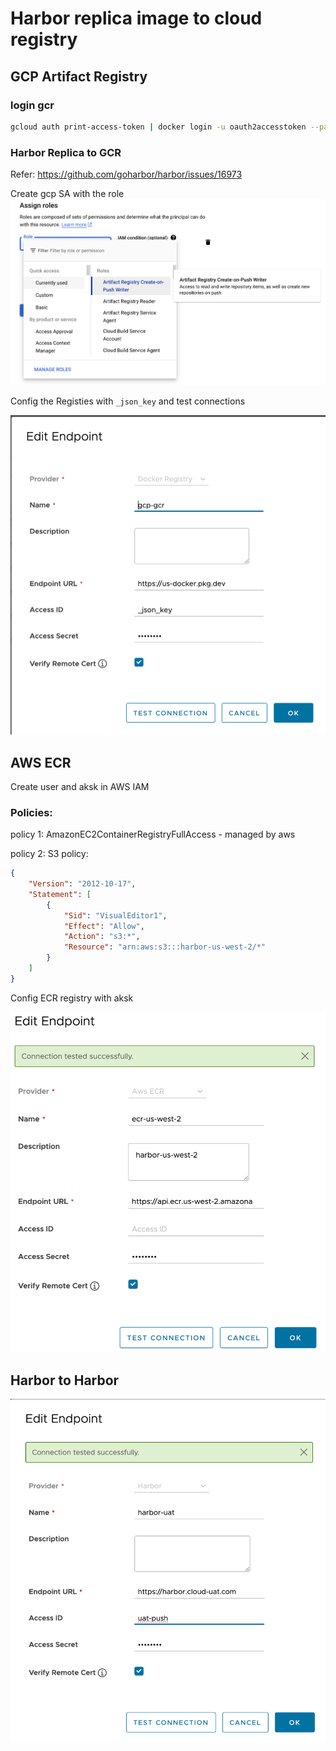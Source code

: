# Harbor replica image to cloud registry

## GCP Artifact Registry

### login gcr
```bash
gcloud auth print-access-token | docker login -u oauth2accesstoken --password-stdin https://us-docker.pkg.dev
```

### Harbor Replica to GCR
Refer: https://github.com/goharbor/harbor/issues/16973

Create gcp SA with the role
![sa's role](../public/cloud/gcrsarole.png)

Config the Registies with `_json_key` and test connections

![GCR registry config](../public/cloud/gcrregistry.png)

## AWS ECR
Create user and aksk in AWS IAM
### Policies:
policy 1: AmazonEC2ContainerRegistryFullAccess - managed by aws

policy 2: S3 policy:
```json
{
    "Version": "2012-10-17",
    "Statement": [
        {
            "Sid": "VisualEditor1",
            "Effect": "Allow",
            "Action": "s3:*",
            "Resource": "arn:aws:s3:::harbor-us-west-2/*"
        }
    ]
}
```
Config ECR registry with aksk

![ECR registry config](../public/cloud/ecrregistry.png)

## Harbor to Harbor

![Harbor registry config](../public/cloud/harborregistry.png)





